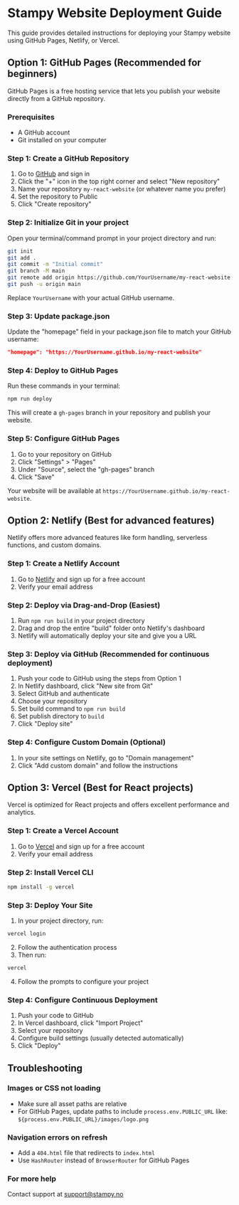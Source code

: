 # Stampy Website Deployment Guide

This guide provides detailed instructions for deploying your Stampy website using GitHub Pages, Netlify, or Vercel.

## Option 1: GitHub Pages (Recommended for beginners)

GitHub Pages is a free hosting service that lets you publish your website directly from a GitHub repository.

### Prerequisites
- A GitHub account
- Git installed on your computer

### Step 1: Create a GitHub Repository
1. Go to [GitHub](https://github.com) and sign in
2. Click the "+" icon in the top right corner and select "New repository"
3. Name your repository `my-react-website` (or whatever name you prefer)
4. Set the repository to Public
5. Click "Create repository"

### Step 2: Initialize Git in your project
Open your terminal/command prompt in your project directory and run:
```bash
git init
git add .
git commit -m "Initial commit"
git branch -M main
git remote add origin https://github.com/YourUsername/my-react-website.git
git push -u origin main
```

Replace `YourUsername` with your actual GitHub username.

### Step 3: Update package.json
Update the "homepage" field in your package.json file to match your GitHub username:
```json
"homepage": "https://YourUsername.github.io/my-react-website"
```

### Step 4: Deploy to GitHub Pages
Run these commands in your terminal:
```bash
npm run deploy
```

This will create a `gh-pages` branch in your repository and publish your website.

### Step 5: Configure GitHub Pages
1. Go to your repository on GitHub
2. Click "Settings" > "Pages"
3. Under "Source", select the "gh-pages" branch
4. Click "Save"

Your website will be available at `https://YourUsername.github.io/my-react-website`.

## Option 2: Netlify (Best for advanced features)

Netlify offers more advanced features like form handling, serverless functions, and custom domains.

### Step 1: Create a Netlify Account
1. Go to [Netlify](https://www.netlify.com/) and sign up for a free account
2. Verify your email address

### Step 2: Deploy via Drag-and-Drop (Easiest)
1. Run `npm run build` in your project directory
2. Drag and drop the entire "build" folder onto Netlify's dashboard
3. Netlify will automatically deploy your site and give you a URL

### Step 3: Deploy via GitHub (Recommended for continuous deployment)
1. Push your code to GitHub using the steps from Option 1
2. In Netlify dashboard, click "New site from Git"
3. Select GitHub and authenticate
4. Choose your repository
5. Set build command to `npm run build`
6. Set publish directory to `build`
7. Click "Deploy site"

### Step 4: Configure Custom Domain (Optional)
1. In your site settings on Netlify, go to "Domain management"
2. Click "Add custom domain" and follow the instructions

## Option 3: Vercel (Best for React projects)

Vercel is optimized for React projects and offers excellent performance and analytics.

### Step 1: Create a Vercel Account
1. Go to [Vercel](https://vercel.com/) and sign up for a free account
2. Verify your email address

### Step 2: Install Vercel CLI
```bash
npm install -g vercel
```

### Step 3: Deploy Your Site
1. In your project directory, run:
```bash
vercel login
```
2. Follow the authentication process
3. Then run:
```bash
vercel
```
4. Follow the prompts to configure your project

### Step 4: Configure Continuous Deployment
1. Push your code to GitHub
2. In Vercel dashboard, click "Import Project"
3. Select your repository
4. Configure build settings (usually detected automatically)
5. Click "Deploy"

## Troubleshooting

### Images or CSS not loading
- Make sure all asset paths are relative
- For GitHub Pages, update paths to include `process.env.PUBLIC_URL` like: `${process.env.PUBLIC_URL}/images/logo.png`

### Navigation errors on refresh
- Add a `404.html` file that redirects to `index.html`
- Use `HashRouter` instead of `BrowserRouter` for GitHub Pages

### For more help
Contact support at support@stampy.no 